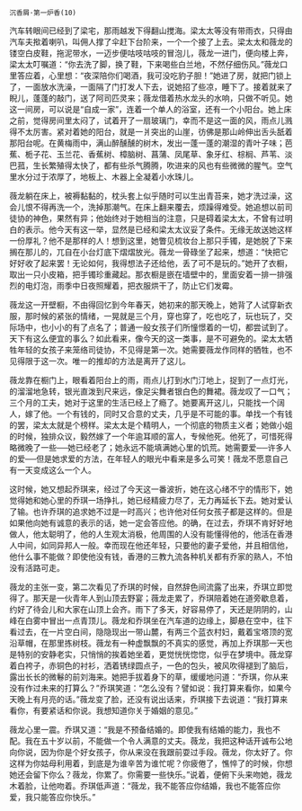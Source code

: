     沉香屑·第一炉香(10) 

   汽车转眼间已经到了梁宅，那雨越发下得翻山搅海。梁太太等没有带雨衣，只得由汽车夫揿着喇叭，叫佣人撑了伞赶下台阶来，一个一个接了上去。梁太太和薇龙的镂空白皮鞋，拖泥带水，一迈步便咕吱咕吱的冒泡儿，薇龙一进门，便向楼上奔，梁太太叮嘱道：“你去洗了脚，换了鞋，下来喝些白兰地，不然仔细伤风。”薇龙口里答应着，心里想：“夜深陪你们喝酒，我可没吃豹子胆！”她进了房，就把门锁上了，一面放水洗澡，一面隔了门打发人下去，说她招了些凉，睡下了。接着就来了睨儿，蓬蓬的敲门，送了阿司匹灵来；薇龙借着热水龙头的水响，只做不听见。她这一间房，可以说是“自成一家”，连着一个单人的浴室，还有一个小阳台。她上床之前，觉得房间里太闷了，试着开了一扇玻璃门，幸而不是这一面的风，雨点儿溅得不太厉害。紧对着她的阳台，就是一爿突出的山崖，彷佛是那山岭伸出舌头舐着那阳台呢。在黄梅雨中，满山醉醺醺的树木，发出一蓬一蓬的潮湿的青叶子味；芭蕉、栀子花、玉兰花、香蕉树、樟脑树、菖蒲、凤尾草、象牙红、棕榈、芦苇、淡巴菰，生长繁殖得太快了，都有些杀气腾腾，吹进来的风也有些微微的腥气。空气里水分过于浓厚了，地板上、木器上全凝着小水珠儿。

   薇龙躺在床上，被褥黏黏的，枕头套上似乎随时可以生出青苔来，她才洗过澡，这会儿恨不得再洗一个，洗掉那潮气。在床上翻来覆去，烦躁得难受。她追想以前司徒协的神色，果然有异；他始终对于她相当的注意，只是碍着梁太太，不曾有过明白的表示。他今天有这一举，显然是已经和梁太太议妥了条件。无缘无故送她这样一份厚礼？他不是那样的人！想到这里，她瞥见梳妆台上那只手镯，是她脱了下来搁在那儿的，兀自在小台灯底下熠熠放光。薇龙一骨碌坐了起来，想道：“快把它好好收了起来罢！无论如何，我得想法子还给他，丢了可不是玩的。”她开了衣橱，取出一只小皮箱，把手镯珍重藏起。那衣橱是嵌在墙壁中的，里面安着一排一排强烈的电灯泡，雨季中日夜照耀着，把衣服烘干了，防止它们发霉。

   薇龙这一开壁橱，不由得回忆到今年春天，她初来的那天晚上，她背了人试穿新衣服，那时候的紧张的情绪，一晃就是三个月，穿也穿了，吃也吃了，玩也玩了，交际场中，也小小的有了点名了；普通一般女孩子们所憧憬着的一切，都尝试到了。天下有这么便宜的事么？如此看来，像今天的这一类事，是不可避免的。梁太太牺牲年轻的女孩子来笼络司徒协，不见得是第一次。她需要薇龙作同样的牺牲，也不见得限于这一次。唯一的推却的方法是离开了这儿。

   薇龙靠在橱门上，眼看着阳台上的雨，雨点儿打到水门汀地上，捉到了一点灯光，的溜溜地急转，银光直泼到尺来远，像足尖舞者银白色的舞裙。薇龙叹了一口气；三个月的工夫，她对于这里的生活已经上了瘾了。她要离开这儿，只能找一个阔人，嫁了他。一个有钱的，同时又合意的丈夫，几乎是不可能的事。单找一个有钱的罢，梁太太就是个榜样。梁太太是个精明人，一个彻底的物质主义者；她做小姐的时候，独排众议，毅然嫁了一个年逾耳顺的富人，专候他死。他死了，可惜死得略微晚了一些──她已经老了；她永远不能填满她心里的饥荒。她需要爱──许多人的爱──但是她求爱的方法，在年轻人的眼光中看来是多么可笑！薇龙不愿意自己有一天变成这么一个人。

   这时候，她又想起乔琪来，经过了今天这一番波折，她在这心绪不宁的情形下，她觉得她和她心里的乔琪一场挣扎，她已经精疲力尽了，无力再延长下去。她对爱认了输。也许乔琪的追求她不过是一时高兴；也许他对任何女孩子都是这样的。但是如果他向她有诚意的表示的话，她一定会答应他。的确，在过去，乔琪不肯好好地做人，他太聪明了，他的人生观太消极，他周围的人没有能懂得他的，他活在香港人中间，如同异邦人一般。幸而现在他还年轻，只要他的妻子爱他，并且相信他，他什么事不能做？即使他没有钱，香港的三教九流各种机关都有乔家的熟人，不怕没有活路可走。

   薇龙的主张一变，第二次看见了乔琪的时候，自然辞色间流露了出来，乔琪立即觉得了。那天是一伙青年人到山顶去野宴；薇龙走累了，乔琪陪着她在道旁歇息着，约好了待会儿和大家在山顶上会齐。雨下了多天，好容易停了，天还是阴阴的，山峰在白雾中冒出一点青顶儿。薇龙和乔琪坐在汽车道的边缘上，脚悬在空中，往下看过去，在一片空白间，隐隐现出一带山麓，有两三个蓝衣村妇，戴着宝塔顶的宽沿草帽，在那里拣树枝。薇龙有一种虚飘飘的不真实的感觉，再加上乔琪那一天也是特别的安静老实，只悄悄的挨着她坐着，更觉恍恍惚惚，似乎在梦境中。薇龙穿着白袴子，赤铜色的衬衫，洒着锈绿圆点子，一色的包头，被风吹得褪到了脑后，露出长长的微鬈的前刘海来。她把手拔着身下的草，缓缓地问道：“乔琪，你从来没有作过未来的打算么？”乔琪笑道：“怎么没有？譬如说：我打算来看你，如果今天晚上有月亮的话。”薇龙变了脸，还没有说出话来，乔琪接下去说道：“我打算来看你，有要紧话和你说。我想知道你关于婚姻的意见。”

   薇龙心里一震。乔琪又道：“我是不预备结婚的。即使我有结婚的能力，我也不配。我在五十岁以前，不能做一个令人满意的丈夫。薇龙，我把这种话开诚布公地向你说，因为你是个好女孩子，你从来没在我跟前耍过手段。薇龙，你太好了。你这样为你姑母利用着，到底是为谁辛苦为谁忙呢？你疲倦了，憔悴了的时候，你想她还会留下你么？薇龙，你累了。你需要一些快乐。”说着，便俯下头来吻她，薇龙木着脸，让他吻着。乔琪低声道：“薇龙，我不能答应你结婚，我也不能答应你爱，我只能答应你快乐。”

